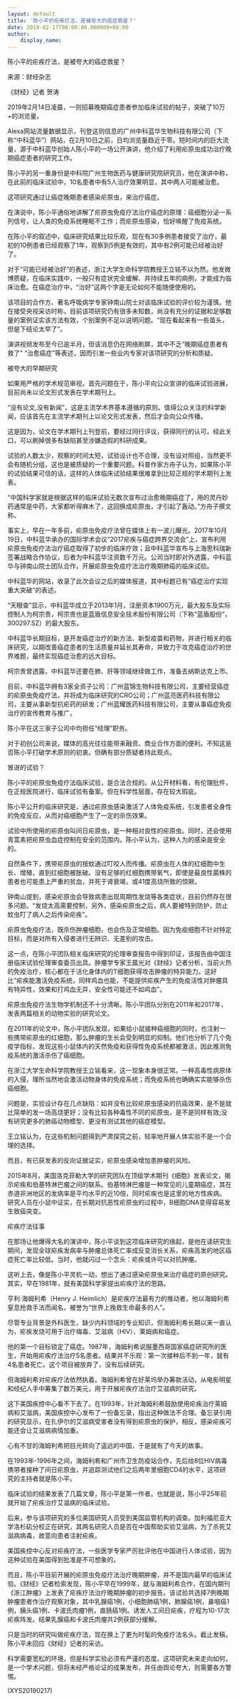 ```yaml
---
layout: default
title: '陈小平的疟疾疗法，是被夸大的癌症救星？'
date: 2019-02-17T00:00:00.000000+08:00
author:
    display_name: 
---
```


陈小平的疟疾疗法，是被夸大的癌症救星？

来源：财经杂志

《财经》记者 贺涛

2019年2月14日凌晨，一则招募晚期癌症患者参加临床试验的帖子，突破了10万+的浏览量。

Alexa网站流量数据显示，刊登这则信息的广州中科蓝华生物科技有限公司（下称“中科蓝华”）网站，在2月10日之前，日均浏览量趋近于零。短时间内的巨大流量，源于中科蓝华创始人陈小平的一场公开演讲，他介绍了利用疟原虫成功治疗晚期癌症患者的研究工作。

陈小平的另一重身份是中科院广州生物医药与健康研究院研究员，他在演讲中称，在此前的临床试验中，10名患者中有5人治疗效果明显，其中两人可能被治愈。

这项研究通过让癌症晚期患者感染疟原虫，来治疗癌症。

在演说中，陈小平通俗地讲解了疟原虫免疫疗法治疗癌症的原理：癌细胞分泌一系列信号，让人类的免疫系统睡眠不工作；而疟原虫感染，恰好唤醒了免疫系统。

在陈小平的叙述中，临床研究结果比较乐观，现在有30多例患者接受了治疗，最初的10例患者已经观察了1年，观察到5例是有效的，其中有2例可能已经被治好了。

对于“可能已经被治好”的表述，浙江大学生命科学院教授王立铭不以为然。他发微博质疑，在临床实践中，一般只有症状完全缓解、并持续五年的病例，才能成为临床治愈。在癌症治疗中，“治好”这两个字是无论如何不能随便使用的。

该项目的合作方、著名呼吸病学专家钟南山院士对该临床试验的评价较为谨慎。他在接受央视采访时称，目前该项研究仍有很多未知数，尚没有充分的证据和足够数量的案例证实该方法有效，个别案例不足以说明问题。“现在看起来有一些苗头，但是下结论太早了”。

演讲视频发布至今已逾半月，但该消息仍在网络刷屏，其中不乏“晚期癌症患者有救了” “治愈癌症”等表述，因而引发一些业内专家对该项研究的分析和质疑。

被夸大的早期研究

如果用严格的学术规范审视，首先问题在于，陈小平向公众宣讲的临床试验进展，目前尚未以论文形式发表在学术期刊上。

“没有论文,没有新闻”，这是主流学术界基本遵循的原则。值得公众关注的科学新闻，应该首先在主流学术期刊上以论文形式发表，然后才会向公众传播。

这是因为，论文在学术期刊上刊登前，要经过同行评议，获得同行的认可。经此关口，可以刷掉很多有缺陷甚至涉嫌造假的科研成果。

试验的人数太少，观察的时间太短，试验设计也不合理，没有设对照组，当然更不会有随机分组，这也是被质疑的一个重要问题。科普作家方舟子认为，如果陈小平的试验结果可信的话，这样的人体临床试验结果很难拿到比较正规的学术期刊上发表。

“中国科学家就是根据这样的临床试验无数次宣布过治愈晚期癌症了，用的灵丹妙药通常是中药，大家都听得麻木了，这回换成疟原虫，才引起了轰动。”方舟子撰文称。

事实上，早在一年多前，疟原虫免疫疗法曾在媒体上有一波儿曝光。2017年10月19日，中科蓝华承办的国际学术会议“2017疟疾与癌症跨界交流会”上，宣布利用疟原虫免疫疗法治疗癌症取得了初步的临床疗效；且中科蓝华宣布与上海思科瑞新签署战略合作协议，后者为中科蓝华注资数千万元。公司当时即对外透露，中科蓝华与钟南山院士团队合作，开展疟原虫免疫疗法治疗晚期肺癌的临床试验。

中科蓝华的网站，收录了此次会议之后的媒体报道，其中标题已有“癌症治疗实现重大突破”的表述。

“天眼查”显示，中科蓝华成立于2013年1月，注册资本1900万元，最大股东及实际控制人为柯宗贵，柯宗贵也是蓝盾信息安全技术股份有限公司（下称“蓝盾股份”，300297.SZ）的最大股东。

中科蓝华长期目标，是开发癌症治疗的新方法、新型疫苗和药物，并进行相关的临床研究，以期改善癌症患者的生活质量并延长其寿命，并致力于攻克癌症治疗的世界难题，最终实现癌症治愈的远大目标。

柯宗贵曾透露，中科蓝华还要在肺、肝等领域继续做工作，准备去纳斯达克上市。

目前，中科蓝华拥有3家全资子公司：广州蓝锦生物科技有限公司，主要经营癌症的疟原虫免疫疗法，并将成为临床研究的CRO公司；广州蓝亮医药科技有限公司，主要从事新型抗疟药的研发；广州蓝耀医药科技有限公司，主要从事癌症免疫治疗的宣传教育与推广。

陈小平在这三家子公司中均担任“经理”职务。

对于初创公司来说，媒体的高光往往能带来融资、商业合作方面的便利。不知这是否陈小平打破学术原则的初衷。但确有部分质疑者持此观点。

冒进的试验？

陈小平的疟原虫免疫疗法临床试验，是合法合规的。从公开材料看，有伦理批件，在正规医院进行，临床试验有备案。但在科学性层面，存在较大瑕疵。

陈小平公开的临床研究是，通过疟原虫感染激活了人体免疫系统，引发患者全身性的免疫反应，从而对癌细胞产生了一定的杀伤效果。

试验中所使用的疟原虫叫间日疟原虫，是一种相对良性的疟原虫。同时，还会使用青蒿素把疟原虫血症控制在安全的范围内。陈小平认为，这种人为的感染是安全的。

自然条件下，携带疟原虫的按蚊通过叮咬人而传播。疟原虫在人体的红细胞中生长、增殖，直到红细胞被胀破。没有足够的红细胞携带氧气，即使是最良性菌株的患者也可能患上严重的贫血，并死于肾衰竭，或41度高烧所致的惊厥。

钟南山提到，感染疟原虫会导致病患出现周期性发烧等各类症状，目前仍然存在很多问题。“发烧太高需要控制，另外，感染疟原虫之后，病人要被特别防护，防止蚊虫叮了病人之后传染疟疾”。

疟原虫免疫疗法，既杀伤肿瘤细胞，也会伤及正常细胞。因为免疫细胞不针对特定目标，而是对所有入侵者进行无辨识、无差别的攻击。

这一点，在陈小平团队相关临床研究的伦理审查报告中得到印证，该报告由中国注册临床试验伦理审查委员出具。肿瘤学专家王晨光对《财经》记者分析，当前火热的免疫治疗，核心都在于活化身体内的T细胞获得攻击肿瘤的特异能力。这好比“疟疾能激活免疫系统，同样鸡血也能，不能提供疟疾产生的免疫活性对肿瘤具有特异性，效果和打鸡血无异，安全性可能还不如鸡血”。

疟原虫免疫疗法生物学机制还不十分清晰。陈小平团队分别在2011年和2017年，发表两篇相关的动物实验的研究论文。

在2011年的论文中，陈小平团队发现，如果给小鼠接种癌细胞的同时，也注射一些携带疟原虫的红细胞，那么肿瘤的生长会受到明显的抑制。他们也分析了几个免疫学指标，发现这些小鼠体内的天然免疫和获得性免疫系统都被激活，因此推测免疫系统的激活杀伤了癌细胞。

在浙江大学生命科学院教授王立铭看来，这一现象本身很正常。一种高毒性病原体的入侵，理所当然地会激活动物身体的免疫系统；而免疫系统也确确实实能够杀伤癌细胞。

问题是，实验设计存在几点缺陷：如并没有比较疟原虫感染的抗癌效果，是不是就比简单的发一场高烧更好；没有比较各种毒性不同的疟原虫，是不是同样有效;没有研究更多的肺癌动物模型、更没有测试其他的癌症模型。

王立铭认为，在这些机制问题得到严肃探究之前，轻率地开展人体实验不是一个合理的选择。

而且，有已获发表的反向证据证实，疟原虫感染增加患肿瘤的风险。

2015年8月，美国洛克菲勒大学的研究团队在顶级学术期刊《细胞》发表论文，揭示疟疾和伯基特淋巴瘤之间的联系。伯基特淋巴瘤是一种常见的儿童期癌症，其在赤道非洲地区的发病率是平均水平的近10倍，同时疟疾也是这里的地方性疾病。研究人员在小鼠中证实，在长期对抗恶性疟原虫的过程中，B细胞DNA变得容易发生致癌突变。

疟疾疗法往事

在那场让他爆得大名的演讲中，陈小平谈到这项临床研究的缘起，是他在读研究生期间，发现全球疟疾发病率与肿瘤总体死亡率成反变消长关系，疟疾高发的地区癌症死亡率比较低。当时，他就闪过一个念头：疟疾或许可以对抗肿瘤。

这听上去，像是陈小平灵机一动，想出了通过感染疟原虫来治疗癌症的原创研究。其实，早在1981年，就有美国科学家提出疟疾疗法的思路。

亨利·海姆利希（Henry J. Heimlich）是疟疾疗法最有力的推动者，他以海姆利希窒息抢救手法而闻名，被誉为“世界上挽救生命最多的人”。

尽管专业背景是外科医生，缺少内科领域的专业知识，但海姆利希长期以来一直认为，疟疾发烧可用于治疗梅毒、艾滋病（HIV）、莱姆病和癌症。

他的第一个目标锁定了癌症。1987年，海姆利希说服墨西哥国家癌症研究所的医生，开始用疟疾疗法治疗5名患者。结果并不乐观：第一次接种后不到一年，就有4名患者死亡。这个项目被放弃了，没有后续研究。

但海姆利希对疟疾疗法依然执着。海姆利希曾在好莱坞举办筹款活动，从电影明星和经纪人手中筹集了数万美元，用于开展疟疾疗法治疗艾滋病的研究。

这下美国疾控中心看不下去了。在1993年，针对海姆利希鼓励使用疟疾治疗莱姆病和艾滋病，美国疾控中心发布了一份备忘录，指出这种做法不合理。备忘录引用的研究显示，在扎伊尔的艾滋病受害者没有得到疟原虫的保护，相反，感染疟疾可能还会让艾滋病病情加重。

心有不甘的海姆利希把目光转向了遥远的中国，于是就有了今天的故事。

在1993年-1996年之间，海姆利希和广州市卫生防疫站合作，先后给8位HIV病毒携带者接种了间日疟原虫，并追踪测试他们之后两年里细胞CD4的水平，这项研究的主持者就是陈小平。

临床试验的结果发表了几篇文章，陈小平是第一作者。也就是说，陈小平25年前就开始了疟疾治疗艾滋病的临床试验。

后来，参与该项研究的多位美国研究人员受到美国监管机构的调查。加利福尼亚大学洛杉矶分校正在研究，其两名研究人员是否在中国帮助实验艾滋病，为了杀死艾滋病病毒，故意向患者注射疟疾。

美国疾控中心反对疟疾疗法，一些医学专家严厉批评他在中国进行人体试验，因为这种试验在美国得到批准是不可想象的。

而且，陈小平目前开展的疟原虫免疫疗法治疗晚期肿瘤，并不是国内最早的临床试验。《财经》记者检索发现，陈小平早在1999年，就与海姆利希合作，在国内期刊《浙江肿瘤》上发表了疟疾疗法治疗晚期肿瘤的初步报告。该试验共选择7例晚期肿瘤患者作治疗观察对象，其中乳腺癌1例，小细胞肺癌1例，肺腺癌1例，鼻咽癌1例，胰头癌1例、卡波氏肉瘤1例，直肠癌1例。诱发人工间日疟疾，疗程为10-17次疟疾阵发。结果乳腺癌和卡波氏肉瘤共2例获部分缓解。

只是当时的研究叫做疟疾疗法，现在换上了更为时髦的免疫疗法名头。截止发稿，陈小平未回应《财经》记者的采访。

科学需要宽松的环境，但是科学实验必须有严谨的态度。这项研究未来走向如何，是一个学术问题，但将未经严格论证的成果发布，并任由舆论夸大，则需要各方警惕。

(XYS20190217)

